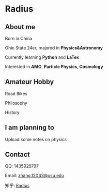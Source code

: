 # Radius

## About me

Born in China

Ohio State 24er, majored in **Physics&Astronomy**

Currently learning **Python** and **LaTex**

Interested in **AMO**, **Particle Physics**, **Cosmology**

## Amateur Hobby

Road Bikes

Philosophy

History

## I am planning to

Upload some notes on physics

## Contact

QQ: 1435929797

Email: zhang.12043@osu.edu

知乎: [Radius](https://www.zhihu.com/people/senoker-41)
